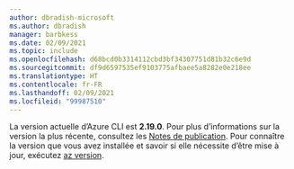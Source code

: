 ```yaml
---
author: dbradish-microsoft
ms.author: dbradish
manager: barbkess
ms.date: 02/09/2021
ms.topic: include
ms.openlocfilehash: d68bcd0b3314112cbd3bf34307751d81b32c6e9d
ms.sourcegitcommit: df9d6597535ef9103775afbaee5a8282e0e218ee
ms.translationtype: HT
ms.contentlocale: fr-FR
ms.lasthandoff: 02/09/2021
ms.locfileid: "99987510"
---
```

La version actuelle d’Azure CLI est __2.19.0__. Pour plus d’informations sur la version la plus récente, consultez les [Notes de publication](../release-notes-azure-cli.md). Pour connaître la version que vous avez installée et savoir si elle nécessite d’être mise à jour, exécutez [az version](/cli/azure/reference-index#az_version).
